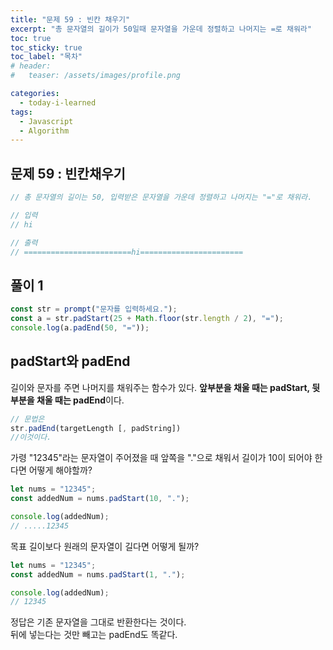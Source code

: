 ```yaml
---
title: "문제 59 : 빈칸 채우기"
excerpt: "총 문자열의 길이가 50일때 문자열을 가운데 정렬하고 나머지는 =로 채워라"
toc: true
toc_sticky: true
toc_label: "목차"
# header:
#   teaser: /assets/images/profile.png

categories:
  - today-i-learned
tags:
  - Javascript
  - Algorithm
---
```


## 문제 59 : 빈칸채우기

```js
// 총 문자열의 길이는 50, 입력받은 문자열을 가운데 정렬하고 나머지는 "="로 채워라.

// 입력
// hi

// 출력
// ========================hi=======================
```

## 풀이 1

```js
const str = prompt("문자를 입력하세요.");
const a = str.padStart(25 + Math.floor(str.length / 2), "=");
console.log(a.padEnd(50, "="));
```

## padStart와 padEnd

길이와 문자를 주면 나머지를 채워주는 함수가 있다. **앞부분을 채울 때는 padStart, 뒷부분을 채울 때는 padEnd**이다.

```js
// 문법은
str.padEnd(targetLength [, padString])
//이것이다.
```

가령 "12345"라는 문자열이 주어졌을 때 앞쪽을 "."으로 채워서 길이가 10이 되어야 한다면 어떻게 해야할까?

```js
let nums = "12345";
const addedNum = nums.padStart(10, ".");

console.log(addedNum);
// .....12345
```

목표 길이보다 원래의 문자열이 길다면 어떻게 될까?

```js
let nums = "12345";
const addedNum = nums.padStart(1, ".");

console.log(addedNum);
// 12345
```

정답은 기존 문자열을 그대로 반환한다는 것이다.  
뒤에 넣는다는 것만 빼고는 padEnd도 똑같다.
